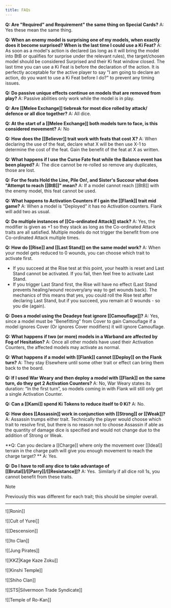```yaml
---
title: FAQs
---
```

**Q: Are "Required" and Requirement" the same thing on Special Cards?**
A: Yes these mean the same thing.

**Q: When an enemy model is surprising one of my models, when exactly does it become surprised? When is the last time I could use a Ki Feat?**
A: As soon as a model's action is declared (as long as it will bring the model into BtB or qualifies for surprise under the relevant rules), the target/chosen model should be considered Surprised and their Ki feat window closed.
The last time you can use a Ki Feat is before the declaration of the action. It is perfectly acceptable for the active player to say "I am going to declare an action, do you want to use a Ki Feat before I do?" to prevent any timing issues.

**Q: Do passive unique effects continue on models that are removed from play?**
A: Passive abilities only work while the model is in play.

**Q: Are [[Melee Exchange]] tiebreak for most dice rolled by attack/ defence or all dice together?**
A: All dice.

**Q: At the start of a [[Melee Exchange]] both models turn to face, is this considered movement?**
A: No

**Q: How does the [[Believer]] trait work with feats that cost X?**
A: When declaring the use of the feat, declare what X will be then use X-1 to determine the cost of the feat. Gain the benefit of the feat at X as written.

**Q: What happens if I use the Curse Fate feat while the Balance event has been played?**
A: The dice cannot be re-rolled so remove any duplicates, those are lost.

**Q: For the feats Hold the Line, Pile On!, and Sister's Succour what does "Attempt to reach [[BtB]]" mean?**
A: If a model cannot reach [[BtB]] with the enemy model, this feat cannot be used.

**Q: What happens to Activation Counters if I gain the [[Flank]] trait mid game?**
A: When a model is "Deployed" it has no Activation counters. Flank will add two as usual.

**Q: Do multiple instances of [[Co-ordinated Attack]] stack?**
A: Yes, the modifier is given as +1 so they stack as long as the Co-ordinated Attack traits are all satisfied. Multiple models do not trigger the benefit from one Co-ordinated Attack multiple times.

**Q: How do [[Rise]] and [[Last Stand]] on the same model work?**
A: When your model gets reduced to 0 wounds, you can choose which trait to activate first.
- If you succeed at the Rise test at this point, your health is reset and Last Stand cannot be activated. If you fail, then feel free to activate Last Stand.
- If you trigger Last Stand first, the Rise will have no effect (Last Stand prevents healing/wound recovery/any way to get wounds back). The mechanics of this means that yes, you could roll the Rise test after declaring Last Stand, but if you succeed, you remain at 0 wounds - so you die (again).

**Q: Does a model using the Deadeye feat ignore [[Camouflage]]?**
A: Yes, since a model must be "Benefitting" from Cover to gain Camouflage if a model ignores Cover (Or ignores Cover modifiers) it will ignore Camouflage.

**Q: What happens if two (or more) models in a Warband are affected by Fog of Hesitation?**
A: Once all other models have used their Activation Counters, the affected models may activate as normal.

**Q: What happens if a model with [[Flank]] cannot [[Deploy]] on the Flank turn?**
A: They stay Elsewhere until some other trait or effect can bring them back to the board. 

**Q: If I used War Weary and then deploy a model with [[Flank]] on the same turn, do they get 2 Activation Counters?**
A: No, War Weary states its duration: “In the first turn”, so models coming in with Flank will still only get a single Activation Counter.

**Q: Can a [[Kami]] spend Ki Tokens to reduce itself to 0 Ki?**
A: No.

**Q: How does [[Assassin]] work in conjunction with [[Strong]] or [[Weak]]?**
A: Assassin trumps either trait. Technically the player would choose which trait to resolve first, but there is no reason not to choose Assassin if able as the quantity of damage dice is specified and would not change due to the addition of Strong or Weak.

**Q: Can you declare a [[Charge]] where only the movement over [[Ideal]] terrain in the charge path will give you enough movement to reach the charge target? **
A: Yes.

**Q: Do I have to roll any dice to take advantage of [[Brutal]]/[[Parry]]/[[Resistance]]?**
A: Yes.  Similarly if all dice roll 1s, you cannot benefit from these traits.
> [!NOTE]
> Previously this was different for each trait; this should be simpler overall.

---

![[Ronin]]

![[Cult of Yurei]]

![[Descension]]

![[Ito Clan]]

![[Jung Pirates]]

![[KKZ|Kage Kaze Zoku]]

![[Kinshi Temple]]

![[Shiho Clan]]

![[STS|Silvermoon Trade Syndicate]]

![[Temple of Ro-Kan]]
